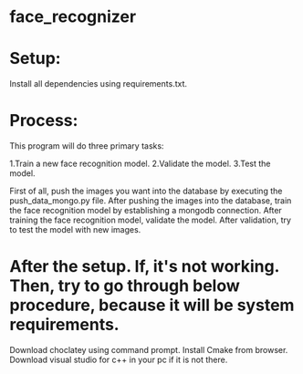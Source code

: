 # face_recognizer

# Setup:
Install all dependencies using requirements.txt.

# Process:
This program will do three primary tasks:

1.Train a new face recognition model.
2.Validate the model.
3.Test the model.

First of all, push the images you want into the database by executing the push_data_mongo.py file.
After pushing the images into the database, train the face recognition model by establishing a mongodb connection.
After training the face recognition model, validate the model.
After validation, try to test the model with new images.


# After the setup. If, it's not working. Then, try to go through below procedure, because it will be system requirements.
Download choclatey using command prompt.
Install Cmake from browser.
Download visual studio for c++ in your pc if it is not there.
